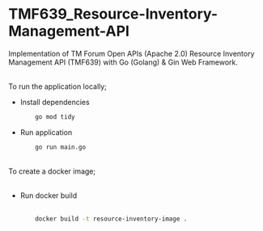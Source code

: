 # TMF639_Resource-Inventory-Management-API
Implementation of TM Forum Open APIs (Apache 2.0) Resource Inventory Management API (TMF639) with Go (Golang) & Gin Web Framework. <br><br>

To run the application locally;

* Install dependencies
    ```bash
        go mod tidy
    ```


* Run application
    ```bash
        go run main.go
   ```
    
<br>
To create a docker image;<br><br>

* Run docker build<br><br>
    ```bash
        docker build -t resource-inventory-image .
    ```
